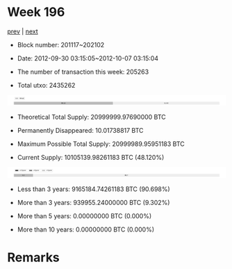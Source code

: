 # Week 196

[prev](week0195.md) | [next](week0197.md)

- Block number: 201117~202102

- Date: 2012-09-30 03:15:05~2012-10-07 03:15:04

- The number of transaction this week: 205263

- Total utxo: 2435262

![](../images/mined_week0196.png)

- Theoretical Total Supply: 20999999.97690000 BTC

- Permanently Disappeared: 10.01738817 BTC

- Maximum Possible Total Supply: 20999989.95951183 BTC

- Current Supply: 10105139.98261183 BTC (48.120%)

![](../images/year_week0196.png)


- Less than 3 years: 9165184.74261183 BTC (90.698%)

- More than 3 years: 939955.24000000 BTC (9.302%)

- More than 5 years: 0.00000000 BTC (0.000%)

- More than 10 years: 0.00000000 BTC (0.000%)

# Remarks


